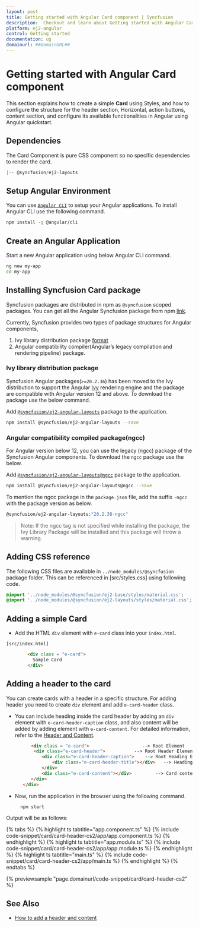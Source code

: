```yaml
---
layout: post
title: Getting started with Angular Card component | Syncfusion
description:  Checkout and learn about Getting started with Angular Card component of Syncfusion Essential JS 2 and more details.
platform: ej2-angular
control: Getting started 
documentation: ug
domainurl: ##DomainURL##
---
```


# Getting started with Angular Card component

This section explains how to create a simple **Card** using Styles, and how to configure the structure for the header section, Horizontal, action buttons, content section, and configure its available functionalities in Angular using Angular quickstart.

## Dependencies

The Card Component is pure CSS component so no specific dependencies to render the card.

```js
|-- @syncfusion/ej2-layouts
```

## Setup Angular Environment

You can use [`Angular CLI`](https://github.com/angular/angular-cli) to setup your Angular applications.
To install Angular CLI use the following command.

```bash
npm install -g @angular/cli
```

## Create an Angular Application

Start a new Angular application using below Angular CLI command.

```bash
ng new my-app
cd my-app
```

## Installing Syncfusion Card package

Syncfusion packages are distributed in npm as `@syncfusion` scoped packages. You can get all the Angular Syncfusion package from npm [link]( https://www.npmjs.com/search?q=%40syncfusion%2Fej2-angular- ).

Currently, Syncfusion provides two types of package structures for Angular components,
1. Ivy library distribution package [format](https://angular.io/guide/angular-package-format#angular-package-format)
2. Angular compatibility compiler(Angular’s legacy compilation and rendering pipeline) package.

### Ivy library distribution package

Syncfusion Angular packages(`>=20.2.36`) has been moved to the Ivy distribution to support the Angular [Ivy](https://docs.angular.lat/guide/ivy) rendering engine and the package are compatible with Angular version 12 and above. To download the package use the below command.

Add [`@syncfusion/ej2-angular-layouts`](https://www.npmjs.com/package/@syncfusion/ej2-angular-layouts/v/20.2.38) package to the application.

```bash
npm install @syncfusion/ej2-angular-layouts --save
```

### Angular compatibility compiled package(ngcc)

For Angular version below 12, you can use the legacy (ngcc) package of the Syncfusion Angular components. To download the `ngcc` package use the below.

Add [`@syncfusion/ej2-angular-layouts@ngcc`](https://www.npmjs.com/package/@syncfusion/ej2-angular-layouts/v/20.2.38-ngcc) package to the application.

```bash
npm install @syncfusion/ej2-angular-layouts@ngcc --save
```

To mention the ngcc package in the `package.json` file, add the suffix `-ngcc` with the package version as below.

```bash
@syncfusion/ej2-angular-layouts:"20.2.38-ngcc"
```

>Note: If the ngcc tag is not specified while installing the package, the Ivy Library Package will be installed and this package will throw a warning.

## Adding CSS reference

The following CSS files are available in `../node_modules/@syncfusion` package folder.
This can be referenced in [src/styles.css] using following code.

```css
@import '../node_modules/@syncfusion/ej2-base/styles/material.css';  
@import '../node_modules/@syncfusion/ej2-layouts/styles/material.css';  

```

## Adding a simple Card

* Add the HTML `div` element with `e-card` class into your `index.html`.

`[src/index.html]`

```html
        <div class = "e-card">
          Sample Card
        </div>
```

## Adding a header to the card

You can create cards with a header in a specific structure. For adding header you need to create `div` element and add `e-card-header` class.

* You can include heading inside the card header by adding an `div` element with `e-card-header-caption` class, and also content will be added by adding element with `e-card-content`. For detailed information, refer to the [Header and Content](./header-content/).

  ```html
        <div class = "e-card">                    --> Root Element
         <div class="e-card-header">           --> Root Header Element
            <div class="e-card-header-caption">    --> Root Heading Element
                <div class="e-card-header-title"></div>   --> Heading Title Element
            </div>
            <div class="e-card-content"></div>         --> Card content Element
        </div>
     </div>
  ```

* Now, run the application in the browser using the following command.

     ```
       npm start
     ```

Output will be as follows:

{% tabs %}
{% highlight ts tabtitle="app.component.ts" %}
{% include code-snippet/card/card-header-cs2/app/app.component.ts %}
{% endhighlight %}
{% highlight ts tabtitle="app.module.ts" %}
{% include code-snippet/card/card-header-cs2/app/app.module.ts %}
{% endhighlight %}
{% highlight ts tabtitle="main.ts" %}
{% include code-snippet/card/card-header-cs2/app/main.ts %}
{% endhighlight %}
{% endtabs %}
  
{% previewsample "page.domainurl/code-snippet/card/card-header-cs2" %}

## See Also

* [How to add a header and content](./header-content/)